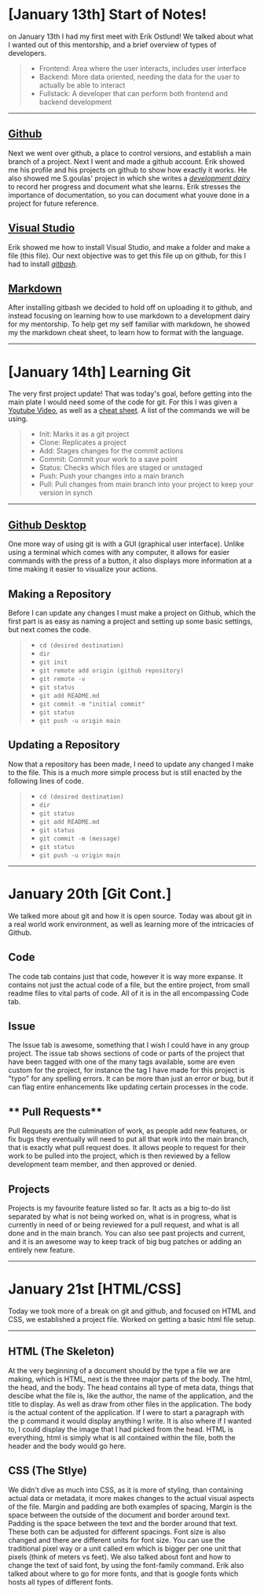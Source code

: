 # [January 13th] Start of Notes!

on January 13th I had my first meet with Erik Ostlund! We talked about what I wanted out of this mentorship, and a brief overview of types of developers.

> - Frontend: Area where the user interacts, includes user interface
> - Backend: More data oriented, needing the data for the user to actually be able to interact
> - Fullstack: A developer that can perform both frontend and backend development

---

## **[Github](https://github.com/)**

Next we went over github, a place to control versions, and establish a main branch of a project. Next I went and made a github account. Erik showed me his profile and his projects on github to show how exactly it works. He also showed me S.goulas' project in which she writes a _[development dairy](https://github.com/sgoulas/pdpProject/tree/main/docs/DevelopmentDiary)_ to record her progress and document what she learns. Erik stresses the importance of documentation, so you can document what youve done in a project for future reference.

## **[Visual Studio](https://visualstudio.microsoft.com/)**

Erik showed me how to install Visual Studio, and make a folder and make a file (this file). Our next objective was to get this file up on github, for this I had to install _[gitbash](https://git-scm.com/downloads)_.

## **[Markdown](https://www.markdownguide.org/cheat-sheet/)**

After installing gitbash we decided to hold off on uploading it to github, and instead focusing on learning how to use markdown to a development dairy for my mentorship. To help get my self familiar with markdown, he showed my the markdown cheat sheet, to learn how to format with the language.

---

# [January 14th] Learning Git

The very first project update! That was today's goal, before getting into the main plate I would need some of the code for git. For this I was given a [Youtube Video](https://www.youtube.com/watch?v=1ffBJ4sVUb4), as well as a [cheat sheet](https://www.atlassian.com/git/tutorials/atlassian-git-cheatsheet). A list of the commands we will be using.

> - Init: Marks it as a git project
> - Clone: Replicates a project
> - Add: Stages changes for the commit actions
> - Commit: Commit your work to a save point
> - Status: Checks which files are staged or unstaged
> - Push: Push your changes into a main branch
> - Pull: Pull changes from main branch into your project to keep your version in synch

---

## **[Github Desktop](https://desktop.github.com/)**

One more way of using git is with a GUI (graphical user interface). Unlike using a terminal which comes with any computer, it allows for easier commands with the press of a button, it also displays more information at a time making it easier to visualize your actions.

## **Making a Repository**

Before I can update any changes I must make a project on Github, which the first part is as easy as naming a project and setting up some basic settings, but next comes the code.

> - `cd (desired destination)`
> - `dir`
> - `git init`
> - `git remote add origin (github repository)`
> - `git remote -v`
> - `git status`
> - `git add README.md`
> - `git commit -m "initial commit"`
> - `git status`
> - `git push -u origin main`

## **Updating a Repository**

Now that a repository has been made, I need to update any changed I make to the file. This is a much more simple process but is still enacted by the following lines of code.

> - `cd (desired destination)`
> - `dir`
> - `git status`
> - `git add README.md`
> - `git status`
> - `git commit -m (message)`
> - `git status`
> - `git push -u origin main`

---

# **January 20th [Git Cont.]**

We talked more about git and how it is open source. Today was about git in a real world work environment, as well as learning more of the intricacies of Github.

## **Code**

The code tab contains just that code, however it is way more expanse. It contains not just the actual code of a file, but the entire project, from small readme files to vital parts of code. All of it is in the all encompassing Code tab.

## **Issue**

The Issue tab is awesome, something that I wish I could have in any group project. The issue tab shows sections of code or parts of the project that have been tagged with one of the many tags available, some are even custom for the project, for instance the tag I have made for this project is "typo" for any spelling errors. It can be more than just an error or bug, but it can flag entire enhancements like updating certain processes in the code.

## ** Pull Requests**

Pull Requests are the culmination of work, as people add new features, or fix bugs they eventually will need to put all that work into the main branch, that is exactly what pull request does. It allows people to request for their work to be pulled into the project, which is then reviewed by a fellow development team member, and then approved or denied.

## **Projects**

Projects is my favourite feature listed so far. It acts as a big to-do list separated by what is not being worked on, what is in progress, what is currently in need of or being reviewed for a pull request, and what is all done and in the main branch. You can also see past projects and current, and it is an awesome way to keep track of big bug patches or adding an entirely new feature.

---

# **January 21st [HTML/CSS]**

Today we took more of a break on git and github, and focused on HTML and CSS, we established a project file. Worked on getting a basic html file setup.

---

## **HTML (The Skeleton)**

At the very beginning of a document should by the type a file we are making, which is HTML, next is the three major parts of the body. The html, the head, and the body. The head contains all type of meta data, things that descibe what the file is, like the author, the name of the application, and the title to display. As well as draw from other files in the application. The body is the actual content of the application. If I were to start a paragraph with the p command it would display anything I write. It is also where if I wanted to, I could display the image that I had picked from the head. HTML is everything, html is simply what is all contained within the file, both the header and the body would go here.

## **CSS (The Stlye)**

We didn't dive as much into CSS, as it is more of styling, than containing actual data or metadata, it more makes changes to the actual visual aspects of the file. Margin and padding are both examples of spacing, Margin is the space between the outside of the document and border around text. Padding is the space between the text and the border around that text. These both can be adjusted for different spacings. Font size is also changed and there are different units for font size. You can use the traditional pixel way or a unit called em which is bigger per one unit that pixels (think of meters vs feet). We also talked about font and how to change the text of said font, by using the font-family command. Erik also talked about where to go for more fonts, and that is google fonts which hosts all types of different fonts.
